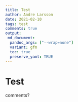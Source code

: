 ```yaml
---
title: Test
author: Andre Larsson
date: 2021-02-10
tags: test
comments: true
output:
 md_document:
  pandoc_args: ["--wrap=none"]
  variant: gfm
  toc: true
  preserve_yaml: TRUE
---
```


# Test

comments?
